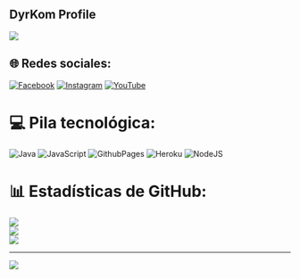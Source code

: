 ## DyrKom Profile
<a href="https://github.com/DyrKom"><img src="https://cardivo.vercel.app/api?name=DyrKom&description=©+2024+Anime+And+Onigiri+All+rights+reserved&image=https://telegra.ph/file/756772d600ceca3bb67d1.jpg/revision/latest?cb=20200606024545&usqp=CAU&usqp=CAU&backgroundColor=%23ecf0f1&instagram=Dyr_Kom&whatsapp=Dyr_Kom&pattern=leaf&colorPattern=%23eaeaea" /><a>

## 🌐 Redes sociales:
[![Facebook](https://img.shields.io/badge/Facebook-%231877F2.svg?logo=Facebook&logoColor=white)](https://facebook.com/@AnimeAndOnigiri) [![Instagram](https://img.shields.io/badge/Instagram-%23E4405F.svg?logo=Instagram&logoColor=white)](https://www.instagram.com/anime_and_onigiri) [![YouTube](https://img.shields.io/badge/YouTube-%23FF0000.svg?logo=YouTube&logoColor=white)](https://youtube.com/@AnimeAndOnigiri) 

# 💻 Pila tecnológica:
![Java](https://img.shields.io/badge/java-%23ED8B00.svg?style=for-the-badge&logo=openjdk&logoColor=white) ![JavaScript](https://img.shields.io/badge/javascript-%23323330.svg?style=for-the-badge&logo=javascript&logoColor=%23F7DF1E) ![GithubPages](https://img.shields.io/badge/github%20pages-121013?style=for-the-badge&logo=github&logoColor=white) ![Heroku](https://img.shields.io/badge/heroku-%23430098.svg?style=for-the-badge&logo=heroku&logoColor=white) ![NodeJS](https://img.shields.io/badge/node.js-6DA55F?style=for-the-badge&logo=node.js&logoColor=white)
# 📊 Estadísticas de GitHub:
![](https://github-readme-stats.vercel.app/api?username=DyrKom&theme=tokyonight&hide_border=false&include_all_commits=false&count_private=false)<br/>
![](https://github-readme-streak-stats.herokuapp.com/?user=DyrKom&theme=tokyonight&hide_border=false)<br/>
![](https://github-readme-stats.vercel.app/api/top-langs/?username=DyrKom&theme=tokyonight&hide_border=false&include_all_commits=false&count_private=false&layout=compact)

---
[![](https://visitcount.itsvg.in/api?id=DyrKom&icon=0&color=0)](https://visitcount.itsvg.in)

<!-- Proudly created with GPRM ( https://gprm.itsvg.in ) -->
